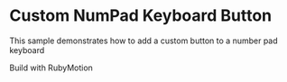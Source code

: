 # Custom NumPad Keyboard Button

This sample demonstrates how to add a custom button to a number pad keyboard

Build with RubyMotion
